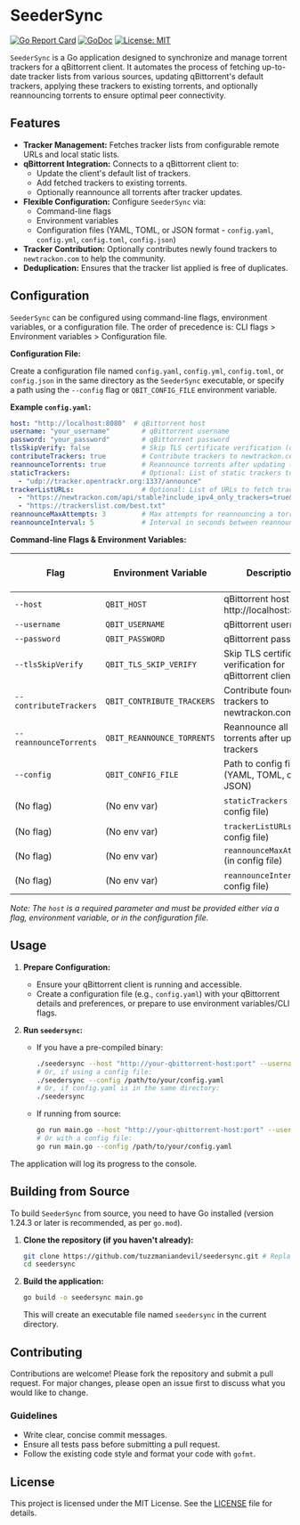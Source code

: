 # SeederSync

[![Go Report Card](https://goreportcard.com/badge/github.com/tuzzmaniandevil/seedersync)](https://goreportcard.com/report/github.com/tuzzmaniandevil/seedersync)
[![GoDoc](https://godoc.org/github.com/tuzzmaniandevil/seedersync?status.svg)](https://godoc.org/github.com/tuzzmaniandevil/seedersync)
[![License: MIT](https://img.shields.io/badge/License-MIT-yellow.svg)](https://opensource.org/licenses/MIT)

`SeederSync` is a Go application designed to synchronize and manage torrent trackers for a qBittorrent client. It automates the process of fetching up-to-date tracker lists from various sources, updating qBittorrent's default trackers, applying these trackers to existing torrents, and optionally reannouncing torrents to ensure optimal peer connectivity.

## Features

*   **Tracker Management:** Fetches tracker lists from configurable remote URLs and local static lists.
*   **qBittorrent Integration:** Connects to a qBittorrent client to:
    *   Update the client's default list of trackers.
    *   Add fetched trackers to existing torrents.
    *   Optionally reannounce all torrents after tracker updates.
*   **Flexible Configuration:** Configure `SeederSync` via:
    *   Command-line flags
    *   Environment variables
    *   Configuration files (YAML, TOML, or JSON format - `config.yaml`, `config.yml`, `config.toml`, `config.json`)
*   **Tracker Contribution:** Optionally contributes newly found trackers to `newtrackon.com` to help the community.
*   **Deduplication:** Ensures that the tracker list applied is free of duplicates.

## Configuration

`SeederSync` can be configured using command-line flags, environment variables, or a configuration file. The order of precedence is: CLI flags > Environment variables > Configuration file.

**Configuration File:**

Create a configuration file named `config.yaml`, `config.yml`, `config.toml`, or `config.json` in the same directory as the `SeederSync` executable, or specify a path using the `--config` flag or `QBIT_CONFIG_FILE` environment variable.

**Example `config.yaml`:**

```yaml
host: "http://localhost:8080"  # qBittorrent host
username: "your_username"        # qBittorrent username
password: "your_password"        # qBittorrent password
tlsSkipVerify: false             # Skip TLS certificate verification (default: false)
contributeTrackers: true         # Contribute trackers to newtrackon.com (default: false)
reannounceTorrents: true         # Reannounce torrents after updating (default: false)
staticTrackers:                  # Optional: List of static trackers to always include
  - "udp://tracker.opentrackr.org:1337/announce"
trackerListURLs:                 # Optional: List of URLs to fetch tracker lists from
  - "https://newtrackon.com/api/stable?include_ipv4_only_trackers=true&include_ipv6_only_trackers=false"
  - "https://trackerslist.com/best.txt"
reannounceMaxAttempts: 3         # Max attempts for reannouncing a torrent (default: 3)
reannounceInterval: 5            # Interval in seconds between reannounce attempts (default: 5)
```

**Command-line Flags & Environment Variables:**

| Flag                    | Environment Variable        | Description                                                                 | Default (if not in config) |
| ----------------------- | --------------------------- | --------------------------------------------------------------------------- | -------------------------- |
| `--host`                | `QBIT_HOST`                 | qBittorrent host (e.g., http://localhost:8080)                              | **Required**               |
| `--username`            | `QBIT_USERNAME`             | qBittorrent username                                                        | ""                         |
| `--password`            | `QBIT_PASSWORD`             | qBittorrent password                                                        | ""                         |
| `--tlsSkipVerify`       | `QBIT_TLS_SKIP_VERIFY`      | Skip TLS certificate verification for qBittorrent client                    | `false`                    |
| `--contributeTrackers`  | `QBIT_CONTRIBUTE_TRACKERS`  | Contribute found trackers to newtrackon.com                                 | `false`                    |
| `--reannounceTorrents`  | `QBIT_REANNOUNCE_TORRENTS`  | Reannounce all torrents after updating trackers                             | `false`                    |
| `--config`              | `QBIT_CONFIG_FILE`          | Path to config file (YAML, TOML, or JSON)                                   | (tries default files)      |
| (No flag)               | (No env var)                | `staticTrackers` (in config file)                                           | (Internal static list)     |
| (No flag)               | (No env var)                | `trackerListURLs` (in config file)                                          | (Internal URL list)        |
| (No flag)               | (No env var)                | `reannounceMaxAttempts` (in config file)                                    | `3`                        |
| (No flag)               | (No env var)                | `reannounceInterval` (in config file)                                       | `5` (seconds)              |

*Note: The `host` is a required parameter and must be provided either via a flag, environment variable, or in the configuration file.*

## Usage

1.  **Prepare Configuration:**
    *   Ensure your qBittorrent client is running and accessible.
    *   Create a configuration file (e.g., `config.yaml`) with your qBittorrent details and preferences, or prepare to use environment variables/CLI flags.

2.  **Run `seedersync`:**
    *   If you have a pre-compiled binary:
        ```bash
        ./seedersync --host "http://your-qbittorrent-host:port" --username "user" --password "pass"
        # Or, if using a config file:
        ./seedersync --config /path/to/your/config.yaml
        # Or, if config.yaml is in the same directory:
        ./seedersync
        ```
    *   If running from source:
        ```bash
        go run main.go --host "http://your-qbittorrent-host:port" --username "user" --password "pass"
        # Or with a config file:
        go run main.go --config /path/to/your/config.yaml
        ```

The application will log its progress to the console.

## Building from Source

To build `SeederSync` from source, you need to have Go installed (version 1.24.3 or later is recommended, as per `go.mod`).

1.  **Clone the repository (if you haven't already):**
    ```bash
    git clone https://github.com/tuzzmaniandevil/seedersync.git # Replace with your actual repo URL
    cd seedersync
    ```

2.  **Build the application:**
    ```bash
    go build -o seedersync main.go
    ```
    This will create an executable file named `seedersync` in the current directory.

## Contributing

Contributions are welcome! Please fork the repository and submit a pull request. For major changes, please open an issue first to discuss what you would like to change.

### Guidelines

- Write clear, concise commit messages.
- Ensure all tests pass before submitting a pull request.
- Follow the existing code style and format your code with `gofmt`.

## License

This project is licensed under the MIT License. See the [LICENSE](LICENSE) file for details.